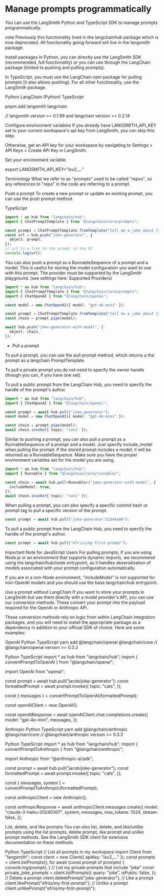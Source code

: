 # Manage prompts programmatically

You can use the LangSmith Python and TypeScript SDK to manage prompts programmatically.

note
Previously this functionality lived in the langchainhub package which is now deprecated. All functionality going forward will live in the langsmith package.

Install packages
In Python, you can directly use the LangSmith SDK (recommended, full functionality) or you can use through the LangChain package (limited to pushing and pulling prompts).

In TypeScript, you must use the LangChain npm package for pulling prompts (it also allows pushing). For all other functionality, use the LangSmith package.

Python
LangChain (Python)
TypeScript

pnpm add langsmith langchain 

// langsmith version >= 0.1.99 and langchain version >= 0.2.14

Configure environment variables
If you already have LANGSMITH_API_KEY set to your current workspace's api key from LangSmith, you can skip this step.

Otherwise, get an API key for your workspace by navigating to Settings > API Keys > Create API Key in LangSmith.

Set your environment variable.

export LANGSMITH_API_KEY="lsv2_..."

Terminology
What we refer to as "prompts" used to be called "repos", so any references to "repo" in the code are referring to a prompt.

Push a prompt
To create a new prompt or update an existing prompt, you can use the push prompt method.


TypeScript

```ts
import * as hub from "langchain/hub";
import { ChatPromptTemplate } from "@langchain/core/prompts";

const prompt = ChatPromptTemplate.fromTemplate("tell me a joke about {topic}");
const url = hub.push("joke-generator", {
  object: prompt,
});
// url is a link to the prompt in the UI
console.log(url);
```

You can also push a prompt as a RunnableSequence of a prompt and a model. This is useful for storing the model configuration you want to use with this prompt. The provider must be supported by the LangSmith playground. (see settings here: Supported Providers)


```ts
import * as hub from "langchain/hub";
import { ChatPromptTemplate } from "@langchain/core/prompts";
import { ChatOpenAI } from "@langchain/openai";

const model = new ChatOpenAI({ model: "gpt-4o-mini" });

const prompt = ChatPromptTemplate.fromTemplate("tell me a joke about {topic}");
const chain = prompt.pipe(model);

await hub.push("joke-generator-with-model", {
  object: chain,
});
```

- Pull a prompt

To pull a prompt, you can use the pull prompt method, which returns a the prompt as a langchain PromptTemplate.

To pull a private prompt you do not need to specify the owner handle (though you can, if you have one set).

To pull a public prompt from the LangChain Hub, you need to specify the handle of the prompt's author.

```ts
import * as hub from "langchain/hub";
import { ChatOpenAI } from "@langchain/openai";

const prompt = await hub.pull("joke-generator");
const model = new ChatOpenAI({ model: "gpt-4o-mini" });

const chain = prompt.pipe(model);
await chain.invoke({ topic: "cats" });
```

Similar to pushing a prompt, you can also pull a prompt as a RunnableSequence of a prompt and a model. Just specify include_model when pulling the prompt. If the stored prompt includes a model, it will be returned as a RunnableSequence. Make sure you have the proper environment variables set for the model you are using.

```ts
import * as hub from "langchain/hub";
import { Runnable } from "@langchain/core/runnables";

const chain = await hub.pull<Runnable>("joke-generator-with-model", {
  includeModel: true,
});
await chain.invoke({ topic: "cats" });
```

When pulling a prompt, you can also specify a specific commit hash or prompt tag to pull a specific version of the prompt.

```ts
const prompt = await hub.pull("joke-generator:12344e88");
```

To pull a public prompt from the LangChain Hub, you need to specify the handle of the prompt's author.

```ts
const prompt = await hub.pull("efriis/my-first-prompt");
```

Important Note for JavaScript Users
For pulling prompts, if you are using Node.js or an environment that supports dynamic imports, we recommend using the langchain/hub/node entrypoint, as it handles deserialization of models associated with your prompt configuration automatically.

If you are in a non-Node environment, "includeModel" is not supported for non-OpenAI models and you should use the base langchain/hub entrypoint.

Use a prompt without LangChain
If you want to store your prompts in LangSmith but use them directly with a model provider's API, you can use our conversion methods. These convert your prompt into the payload required for the OpenAI or Anthropic API.

These conversion methods rely on logic from within LangChain integration packages, and you will need to install the appropriate package as a dependency in addition to your official SDK of choice. Here are some examples:

OpenAI
Python
TypeScript
yarn add @langchain/openai @langchain/core 
// @langchain/openai version >= 0.3.2

Python
TypeScript
import * as hub from "langchain/hub";
import { convertPromptToOpenAI } from "@langchain/openai";

import OpenAI from "openai";

const prompt = await hub.pull("jacob/joke-generator");
const formattedPrompt = await prompt.invoke({
  topic: "cats",
});

const { messages } = convertPromptToOpenAI(formattedPrompt);

const openAIClient = new OpenAI();

const openAIResponse = await openAIClient.chat.completions.create({
  model: "gpt-4o-mini",
  messages,
});

Anthropic
Python
TypeScript
yarn add @langchain/anthropic @langchain/core 
// @langchain/anthropic version >= 0.3.3

Python
TypeScript
import * as hub from "langchain/hub";
import { convertPromptToAnthropic } from "@langchain/anthropic";

import Anthropic from "@anthropic-ai/sdk";

const prompt = await hub.pull("jacob/joke-generator");
const formattedPrompt = await prompt.invoke({
  topic: "cats",
});

const { messages, system } = convertPromptToAnthropic(formattedPrompt);

const anthropicClient = new Anthropic();

const anthropicResponse = await anthropicClient.messages.create({
  model: "claude-3-haiku-20240307",
  system,
  messages,
  max_tokens: 1024,
  stream: false,
});

List, delete, and like prompts
You can also list, delete, and like/unlike prompts using the list prompts, delete prompt, like prompt and unlike prompt methods. See the LangSmith SDK client for extensive documentation on these methods.

Python
TypeScript
// List all prompts in my workspace
import Client from "langsmith";
const client = new Client({ apiKey: "lsv2_..." });
const prompts = client.listPrompts();
for await (const prompt of prompts) {
  console.log(prompt);
}
// List my private prompts that include "joke"
const private_joke_prompts = client.listPrompts({
  query: "joke",
  isPublic: false,
});
// Delete a prompt
client.deletePrompt("joke-generator");
// Like a prompt
client.likePrompt("efriis/my-first-prompt");
// Unlike a prompt
client.unlikePrompt("efriis/my-first-prompt");
